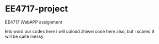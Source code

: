 # EE4717-project
EE4717 WebAPP assignment

lets word our codes here
i will upload zhiwei code here also, but i scared it will be quite messy

